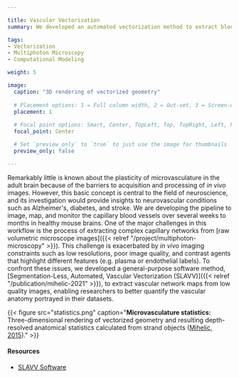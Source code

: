 ```yaml
---

title: Vascular Vectorization
summary: We developed an automated vectorization method to extract blood vessel geometry and vascular statistics directly from large volumes of unsegmented multiphoton microscopy imagery.

tags:
- Vectorization
- Multiphoton Microscopy
- Computational Modeling

weight: 5

image:  
  caption: "3D rendering of vectorized geometry"
  
  # Placement options: 1 = Full column width, 2 = Out-set, 3 = Screen-width
  placement: 1
    
  # Focal point options: Smart, Center, TopLeft, Top, TopRight, Left, Right, BottomLeft, Bottom, BottomRight
  focal_point: Center

  # Set `preview_only` to `true` to just use the image for thumbnails
  preview_only: false

---
```


Remarkably little is known about the plasticity of microvasculature in the adult brain because of the barriers to acquisition and processing of *in vivo* images. However, this basic concept is central to the field of neuroscience, and its investigation would provide insights to neurovascular conditions such as Alzheimer's, diabetes, and stroke. We are developing the pipeline to image, map, and monitor the capillary blood vessels over several weeks to months in healthy mouse brains. One of the major challenges in this workflow is the process of extracting complex capillary networks from [raw volumetric microscope images]({{< relref "/project/multiphoton-microscopy" >}}). This challenge is exacerbated by *in vivo* imaging constraints such as low resolutions, poor image quality, and contrast agents that highlight different features (e.g. plasma or endothelial labels). To confront these issues, we developed a general-purpose software method, [Segmentation-Less, Automated, Vascular Vectorization (SLAVV)]({{< relref "/publication/mihelic-2021" >}}), to extract vascular network maps from low quality images, enabling researchers to better quantify the vascular anatomy portrayed in their datasets.

{{< figure src="statistics.png" caption="**Microvasculature statistics:** Three-dimensional rendering of vectorized geometry and resulting depth-resolved anatomical statistics calculated from strand objects ([Mihelic, 2015](/publication/mihelic-2021))." >}}

#### Resources

* [SLAVV Software](https://github.com/UTFOIL/Vectorization-Public)